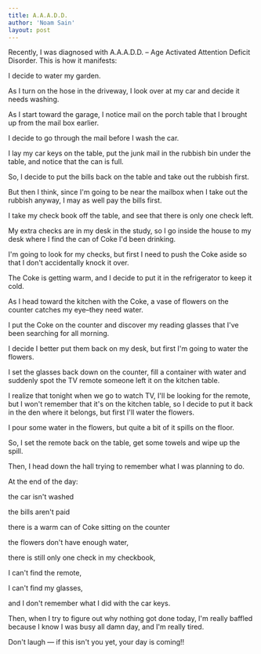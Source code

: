 ```yaml
---
title: A.A.A.D.D.
author: 'Noam Sain'
layout: post
---
```


Recently, I was diagnosed with A.A.A.D.D. – Age Activated Attention Deficit Disorder. This is how it manifests:

I decide to water my garden.

As I turn on the hose in the driveway, I look over at my car and decide it needs washing.

As I start toward the garage, I notice mail on the porch table that I brought up from the mail box earlier.

I decide to go through the mail before I wash the car.

I lay my car keys on the table, put the junk mail in the rubbish bin under the table, and notice that the can is full.

So, I decide to put the bills back on the table and take out the rubbish first.

But then I think, since I'm going to be near the mailbox when I take out the rubbish anyway, I may as well pay the bills first.

I take my check book off the table, and see that there is only one check left.

My extra checks are in my desk in the study, so I go inside the house to my desk where I find the can of Coke I'd been drinking.

I'm going to look for my checks, but first I need to push the Coke aside so that I don't accidentally knock it over.

The Coke is getting warm, and I decide to put it in the refrigerator to keep it cold.

As I head toward the kitchen with the Coke, a vase of flowers on the counter catches my eye–they need water.

I put the Coke on the counter and discover my reading glasses that I've been searching for all morning.

I decide I better put them back on my desk, but first I'm going to water the flowers.

I set the glasses back down on the counter, fill a container with water and suddenly spot the TV remote someone left it on the kitchen table.

I realize that tonight when we go to watch TV, I'll be looking for the remote, but I won't remember that it's on the kitchen table, so I decide to put it back in the den where it belongs, but first I'll water the flowers.

I pour some water in the flowers, but quite a bit of it spills on the floor.

So, I set the remote back on the table, get some towels and wipe up the spill.

Then, I head down the hall trying to remember what I was planning to do.

At the end of the day:

the car isn't washed

the bills aren't paid

there is a warm can of Coke sitting on the counter

the flowers don't have enough water,

there is still only one check in my checkbook,

I can't find the remote,

I can't find my glasses,

and I don't remember what I did with the car keys.

Then, when I try to figure out why nothing got done today, I'm really baffled because I know I was busy all damn day, and I'm really tired.

Don't laugh — if this isn't you yet, your day is coming!!